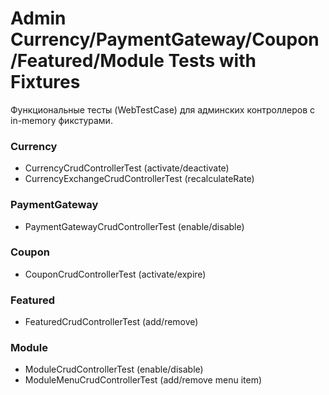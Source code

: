 # Admin Currency/PaymentGateway/Coupon/Featured/Module Tests with Fixtures

Функциональные тесты (WebTestCase) для админских контроллеров с in-memory фикстурами.

### Currency
- CurrencyCrudControllerTest (activate/deactivate)
- CurrencyExchangeCrudControllerTest (recalculateRate)

### PaymentGateway
- PaymentGatewayCrudControllerTest (enable/disable)

### Coupon
- CouponCrudControllerTest (activate/expire)

### Featured
- FeaturedCrudControllerTest (add/remove)

### Module
- ModuleCrudControllerTest (enable/disable)
- ModuleMenuCrudControllerTest (add/remove menu item)
